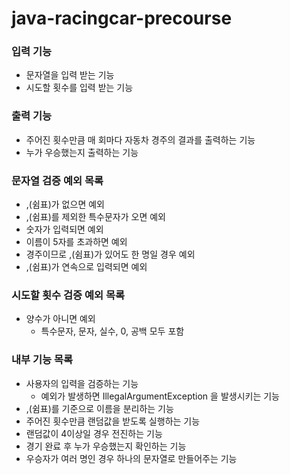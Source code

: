 # java-racingcar-precourse

### 입력 기능
- 문자열을 입력 받는 기능
- 시도할 횟수를 입력 받는 기능

### 출력 기능
- 주어진 횟수만큼 매 회마다 자동차 경주의 결과를 출력하는 기능
- 누가 우승했는지 출력하는 기능

### 문자열 검증 예외 목록
- ,(쉼표)가 없으면 예외
- ,(쉼표)를 제외한 특수문자가 오면 예외
- 숫자가 입력되면 예외
- 이름이 5자를 초과하면 예외
- 경주이므로 ,(쉼표)가 있어도 한 명일 경우 예외
- ,(쉼표)가 연속으로 입력되면 예외

### 시도할 횟수 검증 예외 목록
- 양수가 아니면 예외
    - 특수문자, 문자, 실수, 0, 공백 모두 포함

### 내부 기능 목록
- 사용자의 입력을 검증하는 기능
    - 예외가 발생하면 IllegalArgumentException 을 발생시키는 기능
- ,(쉼표)를 기준으로 이름을 분리하는 기능
- 주어진 횟수만큼 랜덤값을 받도록 실행하는 기능
- 랜덤값이 4이상일 경우 전진하는 기능
- 경기 완료 후 누가 우승했는지 확인하는 기능
- 우승자가 여러 명인 경우 하나의 문자열로 만들어주는 기능